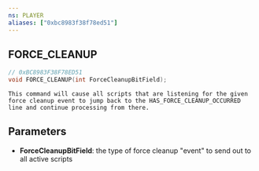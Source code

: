 ```yaml
---
ns: PLAYER
aliases: ["0xbc8983f38f78ed51"]
---
```

## FORCE_CLEANUP

```c
// 0xBC8983F38F78ED51
void FORCE_CLEANUP(int ForceCleanupBitField);
```

```
This command will cause all scripts that are listening for the given force cleanup event to jump back to the HAS_FORCE_CLEANUP_OCCURRED line and continue processing from there.
```

## Parameters
* **ForceCleanupBitField**: the type of force cleanup "event" to send out to all active scripts
